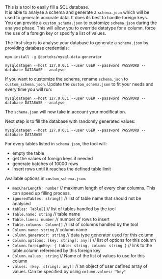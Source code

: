 This is a tool to easily fill a SQL database.  
It is able to analyse a schema and generate a `schema.json` which will be used to generate accurate data. It does its best to handle foreign keys.  
You can provide a `custom_schema.json` to customize `schema.json` during the analyse phase. This will allow you to override datatype for a column, force the use of a foreign key
or specify a list of values.  

The first step is to analyse your database to generate a `schema.json` by providing database credentials:
````
npm install -g @corteks/mysql-data-generator

mysqldatagen --host 127.0.0.1 --user USER --password PASSWORD --database DATABASE --analyse
````

If you want to customize the schema, rename `schema.json` to `custom_schema.json`.
Update the `custom_schema.json` to fit your needs and every time you will run:
````
mysqldatagen --host 127.0.0.1 --user USER --password PASSWORD --database DATABASE --analyse
````

The `schema.json` will now take in account your modification.

Next step is to fill the database with randomly generated values:
````
mysqldatagen --host 127.0.0.1 --user USER --password PASSWORD --database DATABASE
````

For every tables listed in `schema.json`, the tool will:
* empty the table
* get the values of foreign keys if needed
* generate batches of 10000 rows
* insert rows until it reaches the defined table limit

Available options in `custom_schema.json`:
* `maxCharLength: number` // maximum length of every char columns. This can speed up 
filling process.
* `ignoredTables: string[]` // list of table name that should not be analysed
* `tables: Table[]` // list of tables handled by the tool
* `Table.name: string` // table name
* `Table.lines: number` // number of rows to insert
* `Table.columns: Column[]` // list of columns handled by the tool
* `Column.name: string` // column name
* `Column.generator: string` // data type generator used for this column
* `Column.options: [key: string]: any[]` // list of options for this column
* `Column.foreignKey: { table: string, column: string }` // link to the table.column referenced by this foreign key
* `Column.values: string` // Name of the list of values to use for this column
* `values: [key: string]: any[]` // an object of user defined array of values. Can be specified by using `column.values: "key"`